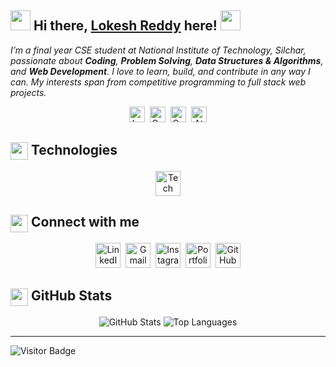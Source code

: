 ## <img src="https://raw.githubusercontent.com/rajput2107/rajput2107/master/Assets/Hi.gif" width="32"/> Hi there, <a href="https://lokesh-reddy18.netlify.app">Lokesh Reddy</a> here! <img src="https://raw.githubusercontent.com/rajput2107/rajput2107/master/Assets/PC.gif" width="32"/>

*I’m a final year CSE student at National Institute of Technology, Silchar, passionate about **Coding**, **Problem Solving**, **Data Structures & Algorithms**, and **Web Development**.
I love to learn, build, and contribute in any way I can. My interests span from competitive programming to full stack web projects.*

<p align="center">
  <a href="https://leetcode.com/u/Lokesh-reddy18/"><img src="https://cp-logo.vercel.app/leetcode/Lokesh-reddy18?logo=true" height="25" alt="LeetCode" /></a>&nbsp;
  <a href="https://codeforces.com/profile/Lokeshreddy18"><img src="https://cp-logo.vercel.app/codeforces/Lokeshreddy18?logo=true" height="25" alt="Codeforces" /></a>&nbsp;
  <a href="https://www.codechef.com/users/loki_1805"><img src="https://cp-logo.vercel.app/codechef/loki_1805?logo=true" height="25" alt="CodeChef" /></a>&nbsp;
  <a href="https://atcoder.jp/users/LokeshReddy"><img src="https://cp-logo.vercel.app/atcoder/LokeshReddy?logo=true" height="25" alt="AtCoder" /></a>
</p>

## <img src="https://user-images.githubusercontent.com/74038190/212284087-bbe7e430-757e-4901-90bf-4cd2ce3e1852.gif" width="28" style="vertical-align:middle;"/> Technologies

<p align="center">
  <img src="https://skillicons.dev/icons?i=c,cpp,html,css,js,java,react,nodejs,express,tailwind,bootstrap,git,github,mongodb,mysql&theme=dark" height="40" alt="Tech Stack" />
</p>

## <img src="https://user-images.githubusercontent.com/74038190/216120981-b9507c36-0e04-4469-8e27-c99271b45ba5.png" width="28" style="vertical-align:middle;"/> Connect with me

<p align="center">
  <a href="https://www.linkedin.com/in/kolli-lokesh-reddy/" title="LinkedIn"><img src="https://skillicons.dev/icons?i=linkedin&theme=dark" height="40" alt="LinkedIn"/></a>&nbsp;
  <a href="mailto:kollilokeshreddy18@gmail.com" title="Gmail"><img src="https://skillicons.dev/icons?i=gmail&theme=dark" height="40" alt="Gmail"/></a>&nbsp;
  <a href="https://instagram.com/lokesh_reddy18" title="Instagram"><img src="https://skillicons.dev/icons?i=instagram&theme=dark" height="40" alt="Instagram"/></a>&nbsp;
  <a href="https://lokesh-reddy18.netlify.app/" target="_blank" title="Portfolio"><img src="https://skillicons.dev/icons?i=codepen&theme=dark" height="40" alt="Portfolio"/></a>&nbsp;
  <a href="https://github.com/Lokesh-reddy18" title="GitHub"><img src="https://skillicons.dev/icons?i=github&theme=dark" height="40" alt="GitHub"/></a>
</p>

## <img src="https://github.com/Anmol-Baranwal/Cool-GIFs-For-GitHub/assets/74038190/0b335028-1d3d-4ee5-b5b3-a373d499be7e" width="28" style="vertical-align:middle;"/> GitHub Stats

<p align="center">
  <img src="https://github-readme-stats.vercel.app/api?username=Lokesh-reddy18&show_icons=true&theme=dark" alt="GitHub Stats" />
  <img src="https://github-readme-stats.vercel.app/api/top-langs/?username=Lokesh-reddy18&layout=compact&theme=dark" alt="Top Languages" />
</p>

----
<p align="left">
  <img src="https://visitor-badge.laobi.icu/badge?page_id=Lokesh-reddy18.Lokesh-reddy18" alt="Visitor Badge" />
</p>
